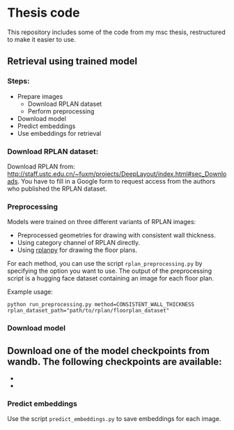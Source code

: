 # Thesis code

This repository includes some of the code from my msc thesis, restructured to make it easier to use.

## Retrieval using trained model

### Steps:
- Prepare images
    - Download RPLAN dataset
    - Perform preprocessing
- Download model
- Predict embeddings
- Use embeddings for retrieval

### Download RPLAN dataset:
Download RPLAN from: http://staff.ustc.edu.cn/~fuxm/projects/DeepLayout/index.html#sec_Downloads. You have to fill in a Google form to request access from the authors who published the RPLAN dataset.

### Preprocessing

Models were trained on three different variants of RPLAN images:
- Preprocessed geometries for drawing with consistent wall thickness.
- Using category channel of RPLAN directly.
- Using [rplanpy](https://github.com/unaisaralegui/rplanpy) for drawing the floor plans.

For each method, you can use the script `rplan_preprocessing.py` by specifying the option you want to use. The output of the preprocessing script is a hugging face dataset containing an image for each floor plan.

Example usage:
```
python run_preprocessing.py method=CONSISTENT_WALL_THICKNESS rplan_dataset_path="path/to/rplan/floorplan_dataset"
```


### Download model

Download one of the model checkpoints from wandb. The following checkpoints are available:
- 
- 
- 


### Predict embeddings

Use the script `predict_embeddings.py` to save embeddings for each image.